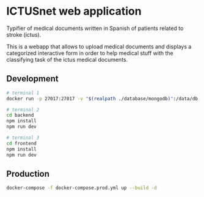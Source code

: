 # ICTUSnet web application

Typifier of medical documents written in Spanish of patients related to stroke (ictus).

This is a webapp that allows to upload medical documents and displays a categorized interactive form in order to help medical stuff with the classifying task of the ictus medical documents.

## Development

```bash
# terminal 1
docker run -p 27017:27017 -v "$(realpath ./database/mongodb)":/data/db mongo

# terminal 2
cd backend
npm install
npm run dev

# terminal 3
cd frontend
npm install
npm run dev
```

## Production

```bash
docker-compose -f docker-compose.prod.yml up --build -d
```
